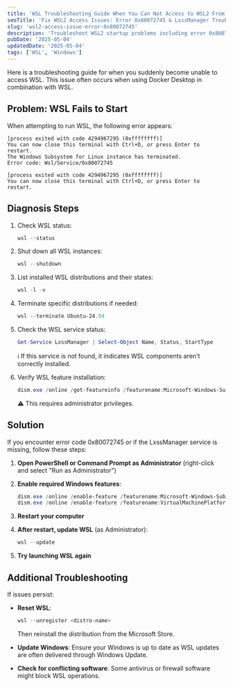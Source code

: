 ```yaml
---
title: 'WSL Troubleshooting Guide When You Can Not Access to WSL2 From Terminal'
seoTitle: 'Fix WSL2 Access Issues: Error 0x80072745 & LxssManager Troubleshooting'
slug: 'wsl2-access-issue-error-0x80072745'
description: 'Troubleshoot WSL2 startup problems including error 0x80072745 and missing LxssManager. Follow step-by-step solutions to restore access via terminal.'
pubDate: '2025-05-04'
updatedDate: '2025-05-04'
tags: ['WSL', 'Windows']   
---
```


Here is a troubleshooting guide for when you suddenly become unable to access WSL.
This issue often occurs when using Docker Desktop in combination with WSL.

## Problem: WSL Fails to Start

When attempting to run WSL, the following error appears:
```
[process exited with code 4294967295 (0xffffffff)]
You can now close this terminal with Ctrl+D, or press Enter to restart.
The Windows Subsystem for Linux instance has terminated.
Error code: Wsl/Service/0x80072745

[process exited with code 4294967295 (0xffffffff)]
You can now close this terminal with Ctrl+D, or press Enter to restart.
```

## Diagnosis Steps

1. Check WSL status:
   ```powershell
   wsl --status
   ```

2. Shut down all WSL instances:
   ```powershell
   wsl --shutdown
   ```

3. List installed WSL distributions and their states:
   ```powershell
   wsl -l -v
   ```

4. Terminate specific distributions if needed:
   ```powershell
   wsl --terminate Ubuntu-24.04
   ```

5. Check the WSL service status:
   ```powershell
   Get-Service LxssManager | Select-Object Name, Status, StartType
   ```
   ℹ️ If this service is not found, it indicates WSL components aren't correctly installed.

6. Verify WSL feature installation:
   ```powershell
   dism.exe /online /get-featureinfo /featurename:Microsoft-Windows-Subsystem-Linux
   ```
   ⚠️ This requires administrator privileges.

## Solution

If you encounter error code 0x80072745 or if the LxssManager service is missing, follow these steps:

1. **Open PowerShell or Command Prompt as Administrator** (right-click and select "Run as Administrator")

2. **Enable required Windows features**:
   ```powershell
   dism.exe /online /enable-feature /featurename:Microsoft-Windows-Subsystem-Linux /all /norestart
   dism.exe /online /enable-feature /featurename:VirtualMachinePlatform /all /norestart
   ```

3. **Restart your computer**

4. **After restart, update WSL** (as Administrator):
   ```powershell
   wsl --update
   ```

5. **Try launching WSL again**

## Additional Troubleshooting

If issues persist:

- **Reset WSL**:
  ```powershell
  wsl --unregister <distro-name>
  ```
  Then reinstall the distribution from the Microsoft Store.

- **Update Windows**: Ensure your Windows is up to date as WSL updates are often delivered through Windows Update.

- **Check for conflicting software**: Some antivirus or firewall software might block WSL operations.
